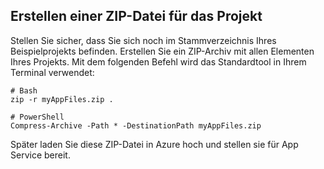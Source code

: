 ## <a name="create-a-project-zip-file"></a>Erstellen einer ZIP-Datei für das Projekt

Stellen Sie sicher, dass Sie sich noch im Stammverzeichnis Ihres Beispielprojekts befinden. Erstellen Sie ein ZIP-Archiv mit allen Elementen Ihres Projekts. Mit dem folgenden Befehl wird das Standardtool in Ihrem Terminal verwendet:

```
# Bash
zip -r myAppFiles.zip .

# PowerShell
Compress-Archive -Path * -DestinationPath myAppFiles.zip
``` 

Später laden Sie diese ZIP-Datei in Azure hoch und stellen sie für App Service bereit.